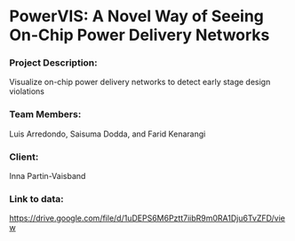 # PowerVIS: A Novel Way of Seeing On-Chip Power Delivery Networks

### Project Description: 
Visualize on-chip power delivery networks to detect early stage design violations

### Team Members:
Luis Arredondo, Saisuma Dodda, and Farid Kenarangi 

### Client:
Inna Partin-Vaisband

### Link to data:
https://drive.google.com/file/d/1uDEPS6M6Pztt7iibR9m0RA1Dju6TvZFD/view
